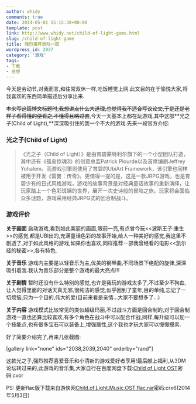 ```yaml
---
author: whidy
comments: true
date: 2014-05-01 15:15:38+00:00
template: post
link: http://www.whidy.net/child-of-light-game.html
slug: /child-of-light-game
title: 强烈推荐游戏一部
wordpress_id: 2037
category: '游戏'
tags:
- 下载
- 感想
---
```


今天是劳动节,对我而言,和往常双休一样,吃饭睡觉上网.此文目的在于愉悦大家,将我喜欢的东西简单描述后分享出来.

<del>本来写这篇博文标题时,我想讲点什么大道理,总觉得我不适合写议论文,于是还是老样子看得懂的便看之,不懂得且略过罢</del>,今天一天基本上都在玩游戏,其中这部**光之子(Child of Light),**深深吸引住的我一个不大的游戏.先来一段官方介绍:


### 光之子(Child of Light)




<blockquote>《光之子（Child of Light）》是由育碧蒙特利尔旗下的一个小型团队打造，其中还有《孤岛惊魂3》的创意总监Patrick Plourde以及首席编剧Jeffrey Yohalem。而游戏引擎则使用了育碧的UbiArt Framework，该引擎也同样被用于开发《雷曼：传奇》。更值得一提的是，这是一款JRPG游戏，也是育碧少有的日式风格游戏，游戏的故事背景是对经典童话故事的重新演绎，让玩家踏上一个色彩斑斓的世界，展开一次史诗般的冒险之旅。玩家将会面临众多谜题，游戏采用经典JRPG式的回合制战斗。</blockquote>


<!-- more -->


### 游戏评价


**关于画面** 启动游戏,看到如此美丽的画面,眼前一亮,有点曾今玩<<波斯王子:重生>>的感觉,都是UBI出的,充满童话色彩的故事开始,给人一种美好的感觉,我这里不剧透了,对于如此风格的游戏,如果你也喜欢,同样推荐一部我曾经看的电影<<凯尔经的秘密>>,各有特色,

**关于音乐** 游戏内主要是以轻音乐为主,优美的钢琴曲,不同场景下绝配的旋律,深深吸引着我.我认为音乐部分是整个游戏的最大亮点!!!

**关于剧情** 暂时还没有什么特别的感觉,也许是我玩的游戏太多了,不过至少不狗血,让人觉得里面的对话天真无邪,很纯洁的感觉,似乎回到了童年,目的单纯,忘记了一切烦恼,只为一个目的,伟大的爱(目前来看是亲情...大家不要想多了...)

**关于内容** 游戏模式比较常见的类似超级玛丽,不过战斗方面是回合制的,对于回合制游戏一直也还算比较喜欢,有多个角色在战斗中可以配合作战,同样,每升级可以加一个技能点,也有很多宝石可以装备上,增强属性,这个我也才玩大家可以慢慢摸索.

好了简要介绍完了,再来几张截图:

[gallery link="none" ids="2038,2039,2040" orderby="rand"]

这款光之子,强烈推荐喜爱音乐和小清新的游戏爱好者享用!最后献上福利,从3DM论坛转过来的,此游戏的音乐集,大家自行在百度网盘下载:[Child of Light OST](http://pan.baidu.com/s/1kTibvc7)密码:cvor

PS: 更新flac版下载来自游侠网[Child.of.Light.Music.OST.flac.rar](http://pan.baidu.com/s/1mgJTh6g)密码:crx6(2014年5月3日)

